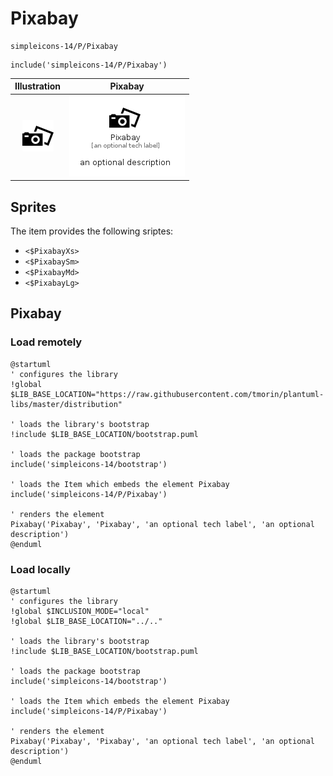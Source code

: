 # Pixabay


```text
simpleicons-14/P/Pixabay
```

```text
include('simpleicons-14/P/Pixabay')
```



| Illustration | Pixabay |
| :---: | :---: |
| ![illustration for Illustration](../../simpleicons-14/P/Pixabay.png) | ![illustration for Pixabay](../../simpleicons-14/P/Pixabay.Local.png) |



## Sprites
The item provides the following sriptes:

- `<$PixabayXs>`
- `<$PixabaySm>`
- `<$PixabayMd>`
- `<$PixabayLg>`





## Pixabay

### Load remotely
```plantuml
@startuml
' configures the library
!global $LIB_BASE_LOCATION="https://raw.githubusercontent.com/tmorin/plantuml-libs/master/distribution"

' loads the library's bootstrap
!include $LIB_BASE_LOCATION/bootstrap.puml

' loads the package bootstrap
include('simpleicons-14/bootstrap')

' loads the Item which embeds the element Pixabay
include('simpleicons-14/P/Pixabay')

' renders the element
Pixabay('Pixabay', 'Pixabay', 'an optional tech label', 'an optional description')
@enduml
```

### Load locally
```plantuml
@startuml
' configures the library
!global $INCLUSION_MODE="local"
!global $LIB_BASE_LOCATION="../.."

' loads the library's bootstrap
!include $LIB_BASE_LOCATION/bootstrap.puml

' loads the package bootstrap
include('simpleicons-14/bootstrap')

' loads the Item which embeds the element Pixabay
include('simpleicons-14/P/Pixabay')

' renders the element
Pixabay('Pixabay', 'Pixabay', 'an optional tech label', 'an optional description')
@enduml
```

